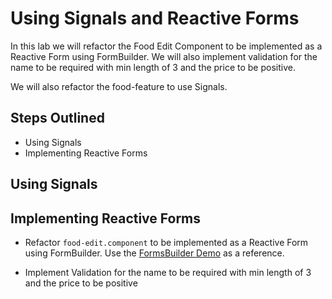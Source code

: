 # Using Signals and Reactive Forms

In this lab we will refactor the Food Edit Component to be implemented as a Reactive Form using FormBuilder. We will also implement validation for the name to be required with min length of 3 and the price to be positive. 

We will also refactor the food-feature to use Signals.

## Steps Outlined

- Using Signals 
- Implementing Reactive Forms

## Using Signals 



## Implementing Reactive Forms

- Refactor `food-edit.component` to be implemented as a Reactive Form using FormBuilder. Use the [FormsBuilder Demo](/demos/06-forms/forms-intro/src/app/demos/samples/forms-builder/) as a reference.

- Implement Validation for the name to be required with min length of 3 and the price to be positive